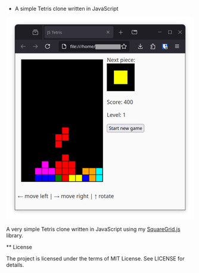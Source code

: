 * A simple Tetris clone written in JavaScript

![Screenshot](hero.png)

A very simple Tetris clone written in JavaScript using my [SquareGrid.js](https://github.com/SpinningVinyl/SquareGrid.js) library.


** License

The project is licensed under the terms of MIT License. See LICENSE for details.
